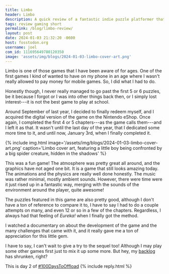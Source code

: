 ```yaml
---
title: Limbo
header: Limbo
description: A quick review of a fantastic indie puzzle platformer that is now the first game I completed in 2024.
tags: review gaming short
permalink: /blog/limbo-review/
layout: post
date: 2024-01-03 21:32:20 -0600
host: fosstodon.org
username: joel
com_id: 111695649780120350
image: 'assets/img/blogs/2024-01-03-limbo-cover-art.png'
---
```


Limbo is one of those games that I have been aware of for ages. One of the first games I kind of wanted to have on my phone in an age where I wasn't really allowed to pay money for mobile games. So, I did what I had to do.

Honestly though, I never really managed to go past the first 5 or 6 puzzles, be it because I forgot or I was into other things back then, or I simply lost interest---it is not the best game to play at school.

Around September of last year, I decided to finally redeem myself, and I acquired the digital version of the game on the Nintendo eShop. Once again, I completed the first 4 or 5 chapters---as the game calls them---and I left it as that. It wasn't until the last day of the year, that I dedicated some more time to it, and until now, January 3rd, when I finally completed it.

{% include img.html image='/assets/img/blogs/2024-01-03-limbo-cover-art.png' caption='Limbo cover art, featuring a little boy being confronted by a big spider creature, hidden in the shadows' %}


This was a fun game! The atmosphere was pretty great all around, and the graphics have not aged one bit. It is a game that still looks amazing today. The animations and the physics are really well done honestly. The music was rather minimal, mostly ambient sounds. However, there were time were it just rised up in a fantastic way, merging with the sounds of the environment around the player, quite awesome!

The puzzles featured in this game are also pretty good, although I don't have a ton of reference to compare it to, I have to say I had to do a couple attempts on many, and even 12 or so in a few of the chapters. Regardless, I always had that feeling of *Eureka!* when I finally got the method.


I watched a documentary on about the development of the game and the many challenges that came with it, and it really gave me a ton of appreciation for this little gem.

I have to say, I can't wait to give a try to the sequel too! Although I may play some other games first just to mix it up some more. But hey, my [backlog](https://backloggd.com/u/joelchrono/games/) has shrunken, right?


This is day 2 of [#100DaysToOffload](https://100daystooffload.com)
{% include reply.html %}
